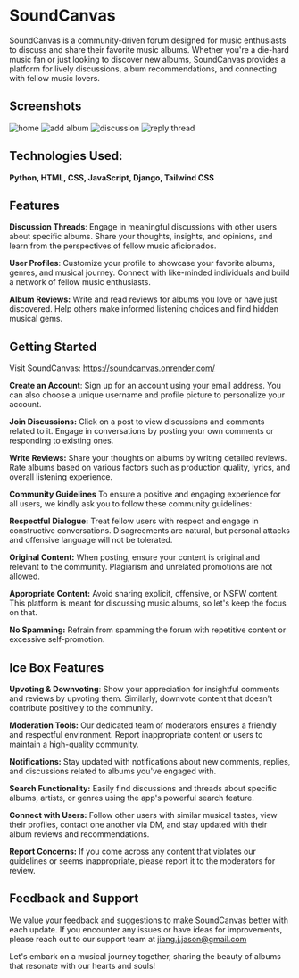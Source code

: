 # **SoundCanvas**

SoundCanvas is a community-driven forum designed for music enthusiasts to discuss and share their favorite music albums. Whether you're a die-hard music fan or just looking to discover new albums, SoundCanvas provides a platform for lively discussions, album recommendations, and connecting with fellow music lovers.

## **Screenshots**

![home](https://github.com/layton-skidmore/unit_three_project/assets/124200590/3f843cab-8074-4995-8d37-29e9c4e23b6f)
![add album](https://github.com/layton-skidmore/unit_three_project/assets/124200590/b2978ea4-4098-48be-a0e4-984cdc6ab874)
![discussion](https://github.com/layton-skidmore/unit_three_project/assets/124200590/057e96cd-843a-45fd-afa2-ab8d104dfc23)
![reply thread](https://github.com/layton-skidmore/unit_three_project/assets/124200590/27e5004e-8c56-4494-b733-8ca7cd8d7c9a)

## **Technologies Used**: 

**Python, HTML, CSS, JavaScript, Django, Tailwind CSS**

## **Features**

**Discussion Threads**: Engage in meaningful discussions with other users about specific albums. Share your thoughts, insights, and opinions, and learn from the perspectives of fellow music aficionados.

**User Profiles**: Customize your profile to showcase your favorite albums, genres, and musical journey. Connect with like-minded individuals and build a network of fellow music enthusiasts.

**Album Reviews:** Write and read reviews for albums you love or have just discovered. Help others make informed listening choices and find hidden musical gems.

## **Getting Started** 

Visit SoundCanvas: https://soundcanvas.onrender.com/

**Create an Account**: Sign up for an account using your email address. You can also choose a unique username and profile picture to personalize your account.

**Join Discussions:** Click on a post to view discussions and comments related to it. Engage in conversations by posting your own comments or responding to existing ones.

**Write Reviews:** Share your thoughts on albums by writing detailed reviews. Rate albums based on various factors such as production quality, lyrics, and overall listening experience.

**Community Guidelines**
To ensure a positive and engaging experience for all users, we kindly ask you to follow these community guidelines:

**Respectful Dialogue:** Treat fellow users with respect and engage in constructive conversations. Disagreements are natural, but personal attacks and offensive language will not be tolerated.

**Original Content:** When posting, ensure your content is original and relevant to the community. Plagiarism and unrelated promotions are not allowed.

**Appropriate Content:** Avoid sharing explicit, offensive, or NSFW content. This platform is meant for discussing music albums, so let's keep the focus on that.

**No Spamming:** Refrain from spamming the forum with repetitive content or excessive self-promotion.

## **Ice Box Features**

**Upvoting & Downvoting**: Show your appreciation for insightful comments and reviews by upvoting them. Similarly, downvote content that doesn't contribute positively to the community.

**Moderation Tools:** Our dedicated team of moderators ensures a friendly and respectful environment. Report inappropriate content or users to maintain a high-quality community.

**Notifications:** Stay updated with notifications about new comments, replies, and discussions related to albums you've engaged with.

**Search Functionality:** Easily find discussions and threads about specific albums, artists, or genres using the app's powerful search feature.

**Connect with Users:** Follow other users with similar musical tastes, view their profiles, contact one another via DM, and stay updated with their album reviews and recommendations.

**Report Concerns:** If you come across any content that violates our guidelines or seems inappropriate, please report it to the moderators for review.

## **Feedback and Support**

We value your feedback and suggestions to make SoundCanvas better with each update. If you encounter any issues or have ideas for improvements, please reach out to our support team at jiang.j.jason@gmail.com

Let's embark on a musical journey together, sharing the beauty of albums that resonate with our hearts and souls!

